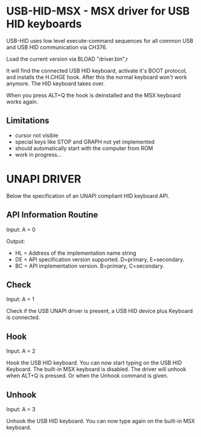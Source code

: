 # USB-HID-MSX - MSX driver for USB HID keyboards

USB-HID uses low level execute-command sequences for all common USB and USB HID communication via CH376.

Load the current version via BLOAD "driver.bin",r

It will find the connected USB HID keyboard, activate it's BOOT protocol, and installs the H.CHGE hook. After this the normal keyboard won't work anymore. The HID keyboard takes over. 

When you press ALT+Q the hook is deinstalled and the MSX keyboard works again.

## Limitations
* cursor not visible
* special keys like STOP and GRAPH not yet implemented
* should automatically start with the computer from ROM
* work in progress...

# UNAPI DRIVER
Below the specification of an UNAPI compliant HID keyboard API.

## API Information Routine

Input: A = 0

Output:
* HL = Address of the implementation name string
* DE = API specification version supported. D=primary, E=secondary.
* BC = API implementation version. B=primary, C=secondary.

## Check

Input: A = 1

Check if the USB UNAPI driver is present, a USB HID device plus Keyboard is connected.

## Hook

Input: A = 2

Hook the USB HID keyboard. You can now start typing on the USB HID Keyboard. The built-in MSX keyboard is disabled.
The driver will unhook when ALT+Q is pressed. Or when the Unhook command is given.

## Unhook

Input: A = 3

Unhook the USB HID keyboard. You can now type again on the built-in MSX keyboard.